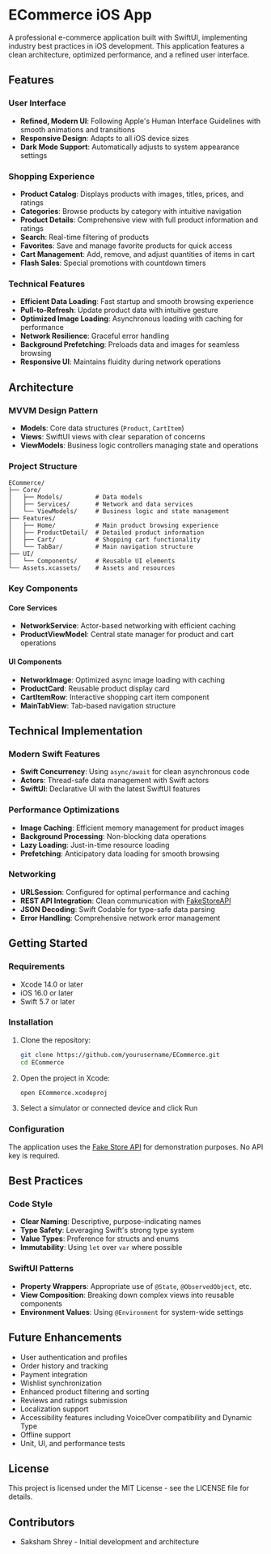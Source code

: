 # ECommerce iOS App

A professional e-commerce application built with SwiftUI, implementing industry best practices in iOS development. This application features a clean architecture, optimized performance, and a refined user interface.

## Features

### User Interface

- **Refined, Modern UI**: Following Apple's Human Interface Guidelines with smooth animations and transitions
- **Responsive Design**: Adapts to all iOS device sizes
- **Dark Mode Support**: Automatically adjusts to system appearance settings

### Shopping Experience

- **Product Catalog**: Displays products with images, titles, prices, and ratings
- **Categories**: Browse products by category with intuitive navigation
- **Product Details**: Comprehensive view with full product information and ratings
- **Search**: Real-time filtering of products
- **Favorites**: Save and manage favorite products for quick access
- **Cart Management**: Add, remove, and adjust quantities of items in cart
- **Flash Sales**: Special promotions with countdown timers

### Technical Features

- **Efficient Data Loading**: Fast startup and smooth browsing experience
- **Pull-to-Refresh**: Update product data with intuitive gesture
- **Optimized Image Loading**: Asynchronous loading with caching for performance
- **Network Resilience**: Graceful error handling
- **Background Prefetching**: Preloads data and images for seamless browsing
- **Responsive UI**: Maintains fluidity during network operations

## Architecture

### MVVM Design Pattern

- **Models**: Core data structures (`Product`, `CartItem`)
- **Views**: SwiftUI views with clear separation of concerns
- **ViewModels**: Business logic controllers managing state and operations

### Project Structure

```
ECommerce/
├── Core/
│   ├── Models/         # Data models
│   ├── Services/       # Network and data services
│   └── ViewModels/     # Business logic and state management
├── Features/
│   ├── Home/           # Main product browsing experience
│   ├── ProductDetail/  # Detailed product information
│   ├── Cart/           # Shopping cart functionality
│   └── TabBar/         # Main navigation structure
├── UI/
│   └── Components/     # Reusable UI elements
└── Assets.xcassets/    # Assets and resources
```

### Key Components

#### Core Services

- **NetworkService**: Actor-based networking with efficient caching
- **ProductViewModel**: Central state manager for product and cart operations

#### UI Components

- **NetworkImage**: Optimized async image loading with caching
- **ProductCard**: Reusable product display card
- **CartItemRow**: Interactive shopping cart item component
- **MainTabView**: Tab-based navigation structure

## Technical Implementation

### Modern Swift Features

- **Swift Concurrency**: Using `async/await` for clean asynchronous code
- **Actors**: Thread-safe data management with Swift actors
- **SwiftUI**: Declarative UI with the latest SwiftUI features

### Performance Optimizations

- **Image Caching**: Efficient memory management for product images
- **Background Processing**: Non-blocking data operations
- **Lazy Loading**: Just-in-time resource loading
- **Prefetching**: Anticipatory data loading for smooth browsing

### Networking

- **URLSession**: Configured for optimal performance and caching
- **REST API Integration**: Clean communication with [FakeStoreAPI](https://fakestoreapi.com)
- **JSON Decoding**: Swift Codable for type-safe data parsing
- **Error Handling**: Comprehensive network error management

## Getting Started

### Requirements

- Xcode 14.0 or later
- iOS 16.0 or later
- Swift 5.7 or later

### Installation

1. Clone the repository:

   ```bash
   git clone https://github.com/yourusername/ECommerce.git
   cd ECommerce
   ```

2. Open the project in Xcode:

   ```bash
   open ECommerce.xcodeproj
   ```

3. Select a simulator or connected device and click Run

### Configuration

The application uses the [Fake Store API](https://fakestoreapi.com) for demonstration purposes. No API key is required.

## Best Practices

### Code Style

- **Clear Naming**: Descriptive, purpose-indicating names
- **Type Safety**: Leveraging Swift's strong type system
- **Value Types**: Preference for structs and enums
- **Immutability**: Using `let` over `var` where possible

### SwiftUI Patterns

- **Property Wrappers**: Appropriate use of `@State`, `@ObservedObject`, etc.
- **View Composition**: Breaking down complex views into reusable components
- **Environment Values**: Using `@Environment` for system-wide settings

## Future Enhancements

- User authentication and profiles
- Order history and tracking
- Payment integration
- Wishlist synchronization
- Enhanced product filtering and sorting
- Reviews and ratings submission
- Localization support
- Accessibility features including VoiceOver compatibility and Dynamic Type
- Offline support
- Unit, UI, and performance tests

## License

This project is licensed under the MIT License - see the LICENSE file for details.

## Contributors

- Saksham Shrey - Initial development and architecture
